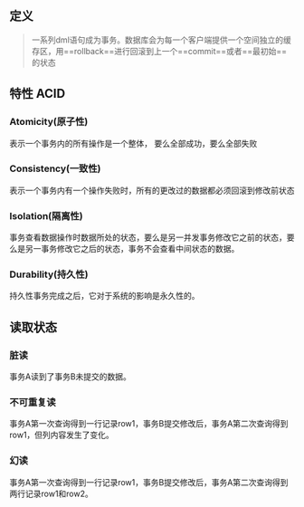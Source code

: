 ## 定义
> 一系列dml语句成为事务。数据库会为每一个客户端提供一个空间独立的缓存区，用==rollback==进行回滚到上一个==commit==或者==最初始==的状态
## 特性 ACID
### Atomicity(原子性)
表示一个事务内的所有操作是一个整体， 要么全部成功，要么全部失败
### Consistency(一致性)
表示一个事务内有一个操作失败时，所有的更改过的数据都必须回滚到修改前状态
### Isolation(隔离性)
事务查看数据操作时数据所处的状态，要么是另一并发事务修改它之前的状态，要么是另一事务修改它之后的状态，事务不会查看中间状态的数据。
### Durability(持久性)
持久性事务完成之后，它对于系统的影响是永久性的。
## 读取状态
### 脏读
事务A读到了事务B未提交的数据。
### 不可重复读
事务A第一次查询得到一行记录row1，事务B提交修改后，事务A第二次查询得到row1，但列内容发生了变化。
### 幻读
事务A第一次查询得到一行记录row1，事务B提交修改后，事务A第二次查询得到两行记录row1和row2。
